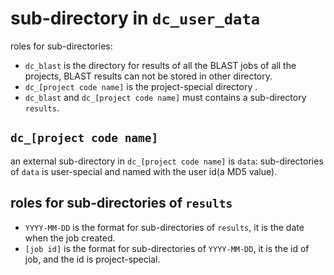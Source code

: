 # sub-directory in `dc_user_data`
roles for sub-directories:
- `dc_blast` is the directory for results of all the BLAST jobs of all the projects, BLAST results can not be stored in other directory.
- `dc_[project code name]` is the project-special directory .
- `dc_blast` and `dc_[project code name]` must contains a sub-directory `results`.

## `dc_[project code name]`
an external sub-directory in `dc_[project code name]` is `data`:
sub-directories of `data` is user-special and named with the user id(a MD5 value).

## roles for sub-directories of `results`
- `YYYY-MM-DD` is the format for sub-directories of `results`, it is the date when the job created.
- `[job id]` is the format for sub-directories of `YYYY-MM-DD`, it is the id of job, and the id is project-special.
